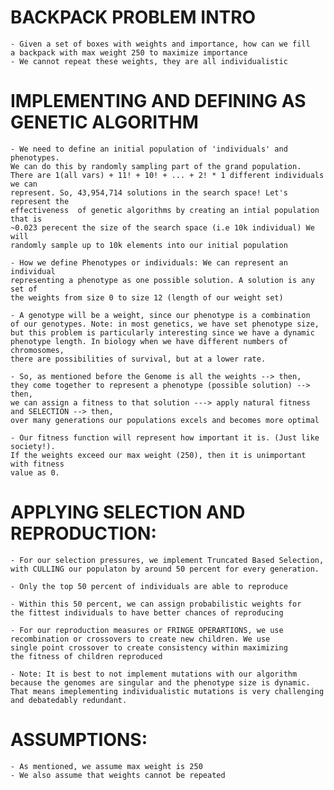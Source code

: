 


 # BACKPACK PROBLEM INTRO
    - Given a set of boxes with weights and importance, how can we fill
    a backpack with max weight 250 to maximize importance
    - We cannot repeat these weights, they are all individualistic

 # IMPLEMENTING AND DEFINING AS GENETIC ALGORITHM
    - We need to define an initial population of 'individuals' and phenotypes.
    We can do this by randomly sampling part of the grand population. 
    There are 1(all vars) + 11! + 10! + ... + 2! * 1 different individuals we can
    represent. So, 43,954,714 solutions in the search space! Let's represent the 
    effectiveness  of genetic algorithms by creating an intial population that is 
    ~0.023 perecent the size of the search space (i.e 10k individual) We will 
    randomly sample up to 10k elements into our initial population

    - How we define Phenotypes or individuals: We can represent an individual 
    representing a phenotype as one possible solution. A solution is any set of 
    the weights from size 0 to size 12 (length of our weight set)

    - A genotype will be a weight, since our phenotype is a combination
    of our genotypes. Note: in most genetics, we have set phenotype size,
    but this problem is particularly interesting since we have a dynamic 
    phenotype length. In biology when we have different numbers of chromosomes,
    there are possibilities of survival, but at a lower rate.

    - So, as mentioned before the Genome is all the weights --> then, 
    they come together to represent a phenotype (possible solution) --> then,
    we can assign a fitness to that solution ---> apply natural fitness and SELECTION --> then,
    over many generations our populations excels and becomes more optimal

    - Our fitness function will represent how important it is. (Just like society!).
    If the weights exceed our max weight (250), then it is unimportant with fitness
    value as 0.


# APPLYING SELECTION AND REPRODUCTION:
    - For our selection pressures, we implement Truncated Based Selection,
    with CULLING our populaton by around 50 percent for every generation.

    - Only the top 50 percent of individuals are able to reproduce 

    - Within this 50 percent, we can assign probabilistic weights for
    the fittest individuals to have better chances of reproducing

    - For our reproduction measures or FRINGE OPERARTIONS, we use
    recombination or crossovers to create new children. We use 
    single point crossover to create consistency within maximizing
    the fitness of children reproduced

    - Note: It is best to not implement mutations with our algorithm
    because the genomes are singular and the phenotype size is dynamic.
    That means imeplementing individualistic mutations is very challenging
    and debatedably redundant.

# ASSUMPTIONS:
    - As mentioned, we assume max weight is 250
    - We also assume that weights cannot be repeated
    


